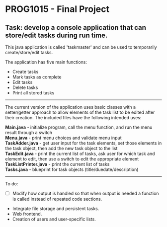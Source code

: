 # PROG1015 - Final Project
## **Task**: develop a console application that can store/edit tasks during run time.

This java application is called 'taskmaster' and can be used to temporarily create/store/edit tasks.
                                                                          
The application has five main functions:
+ Create tasks
+ Mark tasks as complete
+ Edit tasks
+ Delete tasks
+ Print all stored tasks

***

The current version of the application uses basic classes with a setter/getter approach to allow elements of the task list to be edited after their creation. The included files have the following intended uses:

**Main.java** - initialize program, call the menu function, and run the menu result through a switch  
**Menu.java** - print menu choices and validate menu input  
**TaskAdder.java** - get user input for the task elements, set those elements in the task object, then add the new task object to the list  
**TaskEdit.java** - print the current list of tasks, ask user for which task and element to edit, then use a switch to edit the appropriate element  
**TaskListPrinter.java** - print the current list of tasks  
**Tasks.java** - blueprint for task objects (title/duedate/description)  

***

To do: 
- [ ] Modify how output is handled so that when output is needed a function is called instead of repeated code sections.
* Integrate file storage and persistent tasks.
* Web frontend.
* Creation of users and user-specific lists.
